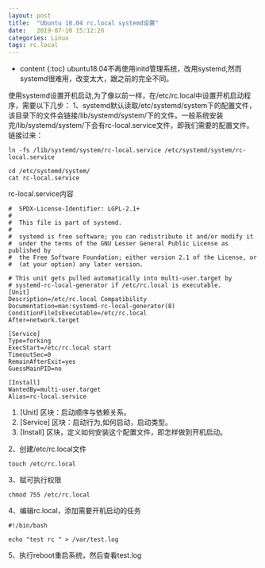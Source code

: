 ```yaml
---
layout: post
title:  "Ubuntu 18.04 rc.local systemd设置"
date:   2019-07-10 15:12:26
categories: Linux
tags: rc.local
---
```


* content
{:toc}
ubuntu18.04不再使用initd管理系统，改用systemd,然而systemd很难用，改变太大，跟之前的完全不同。




使用systemd设置开机启动,为了像以前一样，在/etc/rc.local中设置开机启动程序，需要以下几步：
1、systemd默认读取/etc/systemd/system下的配置文件，该目录下的文件会链接/lib/systemd/system/下的文件。一般系统安装完/lib/systemd/system/下会有rc-local.service文件，即我们需要的配置文件。
链接过来：
```
ln -fs /lib/systemd/system/rc-local.service /etc/systemd/system/rc-local.service  

cd /etc/systemd/system/  
cat rc-local.service  
```

rc-local.service内容
```
#  SPDX-License-Identifier: LGPL-2.1+  
#  
#  This file is part of systemd.  
#  
#  systemd is free software; you can redistribute it and/or modify it  
#  under the terms of the GNU Lesser General Public License as published by  
#  the Free Software Foundation; either version 2.1 of the License, or  
#  (at your option) any later version.  

# This unit gets pulled automatically into multi-user.target by  
# systemd-rc-local-generator if /etc/rc.local is executable.  
[Unit]  
Description=/etc/rc.local Compatibility  
Documentation=man:systemd-rc-local-generator(8)  
ConditionFileIsExecutable=/etc/rc.local  
After=network.target  

[Service]  
Type=forking  
ExecStart=/etc/rc.local start  
TimeoutSec=0  
RemainAfterExit=yes  
GuessMainPID=no  

[Install]  
WantedBy=multi-user.target  
Alias=rc-local.service  
```
1) [Unit] 区块：启动顺序与依赖关系。
2) [Service] 区块：启动行为,如何启动，启动类型。
3) [Install] 区块，定义如何安装这个配置文件，即怎样做到开机启动。

2、创建/etc/rc.local文件
```
touch /etc/rc.local  
```

3、赋可执行权限
```
chmod 755 /etc/rc.local  
```

4、编辑rc.local，添加需要开机启动的任务
```
#!/bin/bash  

echo "test rc " > /var/test.log  
```

5、执行reboot重启系统，然后查看test.log